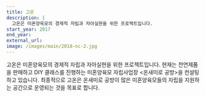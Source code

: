 ```yaml
---
title: 고온
description: |
  고온은 미혼양육모의 경제적 자립과 자아실현을 위한 프로젝트입니다.
start_year: 2017
end_year:
external_url:
image: /images/main/2018-nc-2.jpg
---
```


고온은 미혼양육모의 경제적 자립과 자아실현을 위한 프로젝트입니다. 현재는 천연제품을 판매하고 DIY 클래스를 진행하는 미혼양육모 자립사업장 <온새미로 공방>을 컨설팅하고 있습니다. 최종적으로 고온은 온새미로 공방이 많은 미혼양육모들의 자립을 지원하는 공간으로 운영되는 것을 목표로 합니다.
